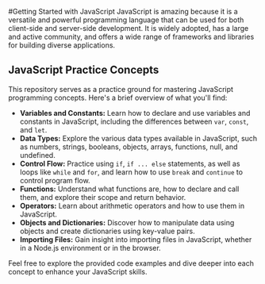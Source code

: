#Getting Started with JavaScript
JavaScript is amazing because it is a versatile and powerful programming language that can be used for both client-side and server-side development. It is widely adopted, has a large and active community, and offers a wide range of frameworks and libraries for building diverse applications.

## JavaScript Practice Concepts

This repository serves as a practice ground for mastering JavaScript programming concepts. Here's a brief overview of what you'll find:

- **Variables and Constants:** Learn how to declare and use variables and constants in JavaScript, including the differences between `var`, `const`, and `let`.
- **Data Types:** Explore the various data types available in JavaScript, such as numbers, strings, booleans, objects, arrays, functions, null, and undefined.
- **Control Flow:** Practice using `if`, `if ... else` statements, as well as loops like `while` and `for`, and learn how to use `break` and `continue` to control program flow.
- **Functions:** Understand what functions are, how to declare and call them, and explore their scope and return behavior.
- **Operators:** Learn about arithmetic operators and how to use them in JavaScript.
- **Objects and Dictionaries:** Discover how to manipulate data using objects and create dictionaries using key-value pairs.
- **Importing Files:** Gain insight into importing files in JavaScript, whether in a Node.js environment or in the browser.

Feel free to explore the provided code examples and dive deeper into each concept to enhance your JavaScript skills.
